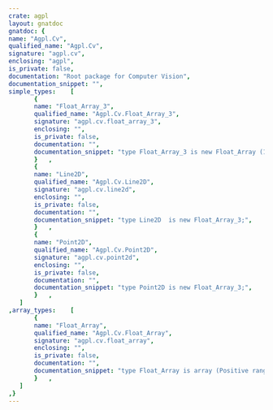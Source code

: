 ```yaml
---
crate: agpl
layout: gnatdoc
gnatdoc: {
name: "Agpl.Cv",
qualified_name: "Agpl.Cv",
signature: "agpl.cv",
enclosing: "agpl",
is_private: false,
documentation: "Root package for Computer Vision",
documentation_snippet: "",
simple_types:    [
       {
       name: "Float_Array_3",
       qualified_name: "Agpl.Cv.Float_Array_3",
       signature: "agpl.cv.float_array_3",
       enclosing: "",
       is_private: false,
       documentation: "",
       documentation_snippet: "type Float_Array_3 is new Float_Array (1 .. 3);",
       }   ,
       {
       name: "Line2D",
       qualified_name: "Agpl.Cv.Line2D",
       signature: "agpl.cv.line2d",
       enclosing: "",
       is_private: false,
       documentation: "",
       documentation_snippet: "type Line2D  is new Float_Array_3;",
       }   ,
       {
       name: "Point2D",
       qualified_name: "Agpl.Cv.Point2D",
       signature: "agpl.cv.point2d",
       enclosing: "",
       is_private: false,
       documentation: "",
       documentation_snippet: "type Point2D is new Float_Array_3;",
       }   ,
   ]
,array_types:    [
       {
       name: "Float_Array",
       qualified_name: "Agpl.Cv.Float_Array",
       signature: "agpl.cv.float_array",
       enclosing: "",
       is_private: false,
       documentation: "",
       documentation_snippet: "type Float_Array is array (Positive range <>) of Float;",
       }   ,
   ]
,}
---
```

